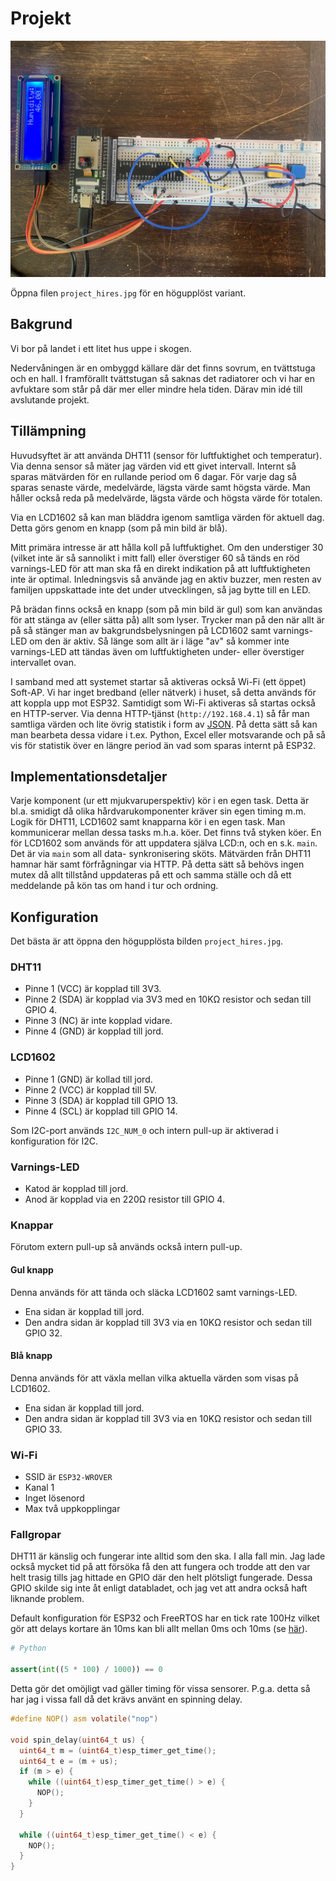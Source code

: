 # Projekt

![bild](project_lowres.jpg)

Öppna filen `project_hires.jpg` för en högupplöst variant.

## Bakgrund

Vi bor på landet i ett litet hus uppe i skogen.

Nedervåningen är en ombyggd källare där det finns sovrum, en tvättstuga
och en hall. I framförallt tvättstugan så saknas det radiatorer och vi
har en avfuktare som står på där mer eller mindre hela tiden.
Därav min idé till avslutande projekt.

## Tillämpning

Huvudsyftet är att använda DHT11 (sensor för luftfuktighet och temperatur).
Via denna sensor så mäter jag värden vid ett givet intervall. Internt så
sparas mätvärden för en rullande period om 6 dagar. För varje dag så sparas
senaste värde, medelvärde, lägsta värde samt högsta värde. Man håller också
reda på medelvärde, lägsta värde och högsta värde för totalen.

Via en LCD1602 så kan man bläddra igenom samtliga värden för aktuell dag.
Detta görs genom en knapp (som på min bild är blå).

Mitt primära intresse är att hålla koll på luftfuktighet. Om den understiger
30 (vilket inte är så sannolikt i mitt fall) eller överstiger 60 så tänds en
röd varnings-LED för att man ska få en direkt indikation på att luftfuktigheten
inte är optimal. Inledningsvis så använde jag en aktiv buzzer, men resten av
familjen uppskattade inte det under utvecklingen, så jag bytte till en LED.

På brädan finns också en knapp (som på min bild är gul) som kan användas för
att stänga av (eller sätta på) allt som lyser. Trycker man på den när allt är
på så stänger man av bakgrundsbelysningen på LCD1602 samt varnings-LED om den
är aktiv. Så länge som allt är i läge "av" så kommer inte varnings-LED att tändas
även om luftfuktigheten under- eller överstiger intervallet ovan.

I samband med att systemet startar så aktiveras också Wi-Fi (ett öppet) Soft-AP.
Vi har inget bredband (eller nätverk) i huset, så detta används för att koppla
upp mot ESP32. Samtidigt som Wi-Fi aktiveras så startas också en HTTP-server.
Via denna HTTP-tjänst (`http://192.168.4.1`) så får man samtliga värden och lite
övrig statistik i form av [JSON][1]. På detta sätt så kan man bearbeta dessa
vidare i t.ex. Python, Excel eller motsvarande och på så vis för statistik över
en längre period än vad som sparas internt på ESP32.

## Implementationsdetaljer

Varje komponent (ur ett mjukvaruperspektiv) kör i en egen task. Detta är bl.a.
smidigt då olika hårdvarukomponenter kräver sin egen timing m.m. Logik för DHT11,
LCD1602 samt knapparna kör i en egen task. Man kommunicerar mellan dessa tasks
m.h.a. köer. Det finns två styken köer. En för LCD1602 som används för att
uppdatera själva LCD:n, och en s.k. `main`. Det är via `main` som all data-
synkronisering sköts. Mätvärden från DHT11 hamnar här samt förfrågningar via
HTTP. På detta sätt så behövs ingen mutex då allt tillstånd uppdateras på ett
och samma ställe och då ett meddelande på kön tas om hand i tur och ordning.

## Konfiguration

Det bästa är att öppna den högupplösta bilden `project_hires.jpg`.

### DHT11

- Pinne 1 (VCC) är kopplad till 3V3.
- Pinne 2 (SDA) är kopplad via 3V3 med en 10KΩ resistor och sedan till GPIO 4.
- Pinne 3 (NC) är inte kopplad vidare.
- Pinne 4 (GND) är kopplad till jord.

### LCD1602

- Pinne 1 (GND) är kollad till jord.
- Pinne 2 (VCC) är kopplad till 5V.
- Pinne 3 (SDA) är kopplad till GPIO 13.
- Pinne 4 (SCL) är kopplad till GPIO 14.

Som I2C-port används `I2C_NUM_0` och intern pull-up är aktiverad i konfiguration
för I2C.

### Varnings-LED

- Katod är kopplad till jord.
- Anod är kopplad via en 220Ω resistor till GPIO 4.

### Knappar

Förutom extern pull-up så används också intern pull-up.

#### Gul knapp

Denna används för att tända och släcka LCD1602 samt varnings-LED.

- Ena sidan är kopplad till jord.
- Den andra sidan är kopplad till 3V3 via en 10KΩ resistor och sedan till GPIO 32.

#### Blå knapp

Denna används för att växla mellan vilka aktuella värden som visas på LCD1602.

- Ena sidan är kopplad till jord.
- Den andra sidan är kopplad till 3V3 via en 10KΩ resistor och sedan till GPIO 33.

### Wi-Fi

- SSID är `ESP32-WROVER`
- Kanal 1
- Inget lösenord
- Max två uppkopplingar

### Fallgropar

DHT11 är känslig och fungerar inte alltid som den ska. I alla fall min. Jag lade också
mycket tid på att försöka få den att fungera och trodde att den var helt trasig tills
jag hittade en GPIO där den helt plötsligt fungerade. Dessa GPIO skilde sig inte åt
enligt databladet, och jag vet att andra också haft liknande problem.

Default konfiguration för ESP32 och FreeRTOS har en tick rate 100Hz vilket gör att
delays kortare än 10ms kan bli allt mellan 0ms och 10ms (se [här][2]).

```python
# Python

assert(int((5 * 100) / 1000)) == 0
```

Detta gör det omöjligt vad gäller timing för vissa sensorer. P.g.a. detta så har
jag i vissa fall då det krävs använt en spinning delay.

```c
#define NOP() asm volatile("nop")

void spin_delay(uint64_t us) {
  uint64_t m = (uint64_t)esp_timer_get_time();
  uint64_t e = (m + us);
  if (m > e) {
    while ((uint64_t)esp_timer_get_time() > e) {
      NOP();
    }
  }

  while ((uint64_t)esp_timer_get_time() < e) {
    NOP();
  }
}
```

[1]: https://www.json.org/json-en.html
[2]: https://esp32developer.com/programming-in-c-c/delays/delays
